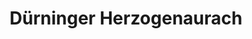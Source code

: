 ---
title: "Dürninger Herzogenaurach"
url: /herzogenaurach/duerninger-herzogenaurach/
shop: Tabak
---